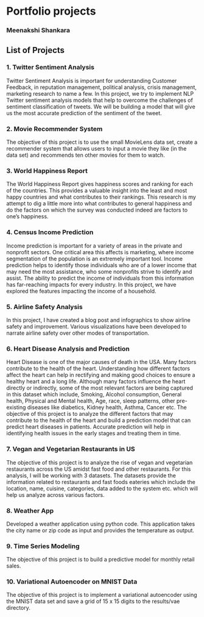 # Portfolio projects
### Meenakshi Shankara


## List of Projects
### 1.	Twitter Sentiment Analysis
Twitter Sentiment Analysis is important for understanding Customer Feedback, in reputation management, political analysis, crisis management, marketing research to name a few. In this project, we try to implement NLP Twitter sentiment analysis models that help to overcome the challenges of sentiment classification of tweets. We will be building a model that will give us the most accurate prediction of the sentiment of the tweet.

### 2.	Movie Recommender System
The objective of this project is to use the small MovieLens data set, create a recommender system that allows users to input a movie they like (in the data set) and recommends ten other movies for them to watch.

### 3.	World Happiness Report 

The World Happiness Report gives happiness scores and ranking for each of the countries. This provides a valuable insight into the least and most happy countries and what contributes to their rankings. This research is my attempt to dig a little more into what contributes to general happiness and do the factors on which the survey was conducted indeed are factors to one’s happiness.

### 4.	Census Income Prediction 

Income prediction is important for a variety of areas in the private and nonprofit sectors. One critical area this affects is marketing, where income segmentation of the population is an extremely important tool. Income prediction helps to identify those individuals who are of a lower income that may need the most assistance, who some nonprofits strive to identify and assist. The ability to predict the income of individuals from this information has far-reaching impacts for every industry. In this project, we have explored the features impacting the income of a household.

### 5.	Airline Safety Analysis 

In this project, I have created a blog post and infographics to show airline safety and improvement. Various visualizations have been developed to narrate airline safety over other modes of transportation.

### 6.	Heart Disease Analysis and Prediction

Heart Disease is one of the major causes of death in the USA. Many factors contribute to the health of the heart. Understanding how different factors affect the heart can help in rectifying and making good choices to ensure a healthy heart and a long life. Although many factors influence the heart directly or indirectly, some of the most relevant factors are being captured in this dataset which include, Smoking, Alcohol consumption, General health, Physical and Mental health, Age, race, sleep patterns, other pre-existing diseases like diabetics, Kidney health, Asthma, Cancer etc. 
The objective of this project is to analyze the different factors that may contribute to the health of the heart and build a prediction model that can predict heart diseases in patients. Accurate prediction will help in identifying health issues in the early stages and treating them in time.

### 7.	Vegan and Vegetarian Restaurants in US 

The objective of this project is to analyze the rise of vegan and vegetarian restaurants across the US amidst fast food and other restaurants. For this analysis, I will be working with 3 datasets. The datasets provide the information related to restaurants and fast foods eateries which include the location, name, cuisine, categories, data added to the system etc. which will help us analyze across various factors.

### 8.	Weather App
   
Developed a weather application using python code. This application takes the city name or zip code as input and provides the temperature as output.

### 9.    Time Series Modeling
The objective of this project is to build a predictive model for monthly retail sales.

### 10.    Variational Autoencoder on MNIST Data

The objective of this project is to implement a variational autoencoder using the MNIST data set and save a grid of 15 x 15 digits to the results/vae directory.


















